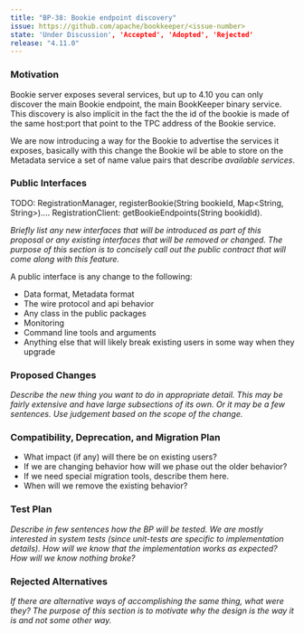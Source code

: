 ```yaml
---
title: "BP-38: Bookie endpoint discovery"
issue: https://github.com/apache/bookkeeper/<issue-number>
state: 'Under Discussion', 'Accepted', 'Adopted', 'Rejected'
release: "4.11.0"
---
```


### Motivation

Bookie server exposes several services, but up to 4.10 you can only discover the main Bookie endpoint,
the main BookKeeper binary service.
This discovery is also implicit in the fact the the id of the bookie is made of the same host:port that
point to the TPC address of the Bookie service.

We are now introducing a way for the Bookie to advertise the services it exposes, basically with this change the Bookie wil be able
to store on the Metadata service a set of name value pairs that describe *available services*.


### Public Interfaces

TODO: RegistrationManager, registerBookie(String bookieId, Map\<String, String\>)....
      RegistrationClient: getBookieEndpoints(String bookidId).

_Briefly list any new interfaces that will be introduced as part of this proposal or any existing interfaces that will be removed or changed. The purpose of this section is to concisely call out the public contract that will come along with this feature._

A public interface is any change to the following:

- Data format, Metadata format
- The wire protocol and api behavior
- Any class in the public packages
- Monitoring
- Command line tools and arguments
- Anything else that will likely break existing users in some way when they upgrade

### Proposed Changes

_Describe the new thing you want to do in appropriate detail. This may be fairly extensive and have large subsections of its own. Or it may be a few sentences. Use judgement based on the scope of the change._

### Compatibility, Deprecation, and Migration Plan

- What impact (if any) will there be on existing users? 
- If we are changing behavior how will we phase out the older behavior? 
- If we need special migration tools, describe them here.
- When will we remove the existing behavior?

### Test Plan

_Describe in few sentences how the BP will be tested. We are mostly interested in system tests (since unit-tests are specific to implementation details). How will we know that the implementation works as expected? How will we know nothing broke?_

### Rejected Alternatives

_If there are alternative ways of accomplishing the same thing, what were they? The purpose of this section is to motivate why the design is the way it is and not some other way._

